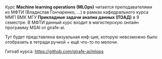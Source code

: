 Курс **Machine learning operations (MLOps)** читается преподавателями из МФТИ (Владислав Гончаренко, ...) в рамках кафедрального курса ММП ВМК МГУ **Прикладные задачи аналиа данных (ПЗАД)** в 9 семестре. В МФТИ данный курс входит в магистерскую онлайн программу MSAI от girafe-ai.

Тут будет представлена визуальная инф-ция, которую невозможно было отобразить в тетради ручкой + ещё что-то по мелочи.

Гитхаб курса:  https://github.com/girafe-ai/mlops